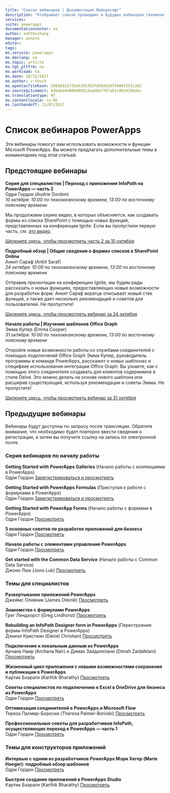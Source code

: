 ```yaml
---
title: "Список вебинаров | Документация Майкрософт"
description: "Отображает список прошедших и будущих вебинаров (включая темы, дату и время)."
services: 
suite: powerapps
documentationcenter: na
author: anhthuchang
manager: anneta
editor: 
tags: 
ms.service: powerapps
ms.devlang: na
ms.topic: article
ms.tgt_pltfrm: na
ms.workload: na
ms.date: 10/13/2017
ms.author: v-thuch
ms.openlocfilehash: 5d910d15f33e63957637d5b4d20f3408f553c3d2
ms.sourcegitcommit: 43be6a4e08849d522aabb6f767a81c092419babc
ms.translationtype: HT
ms.contentlocale: ru-RU
ms.lasthandoff: 11/07/2017
---
```

# <a name="powerapps-webinar-listing"></a>Список вебинаров PowerApps
Эти вебинары помогут вам использовать возможности и функции Microsoft PowerApps. Вы можете предлагать дополнительные темы в комментариях под этой статьей.

## <a name="upcoming-webinars"></a>Предстоящие вебинары
**Серия для специалистов | Переход с приложения InfoPath на PowerApps — часть 2**
<br>Одри Гордон (Audrie Gordon)
<br>*10 октября: 10:00 по тихоокеанскому времени, 13:00 по восточному поясному времени*

Мы продолжаем серию видео, в которых объясняется, как создавать формы из списка SharePoint с помощью новых функций, представленных на конференции Ignite. Если вы пропустили первую часть, см. [это видео](https://www.youtube.com/watch?v=EZ09dRuiWLw).

[Щелкните здесь, чтобы просмотреть часть 2 за 10 октября](https://www.youtube.com/watch?v=Bm2XePxLcSM)

**Подробный обзор | Общие сведения о формах списков в SharePoint Online**
<br>Анкит Сараф (Ankit Saraf)
<br>*24 октября: 10:00 по тихоокеанскому времени, 13:00 по восточному поясному времени*

Отправив презентации на конференцию Ignite, мы будем рады рассказать о новых функциях, предоставляющих новые возможности для разработки форм. Анкит Сараф вкратце описывает новый стек функций, а также дает несколько рекомендаций и советов для пользователей. Не пропустите!

[Щелкните здесь, чтобы просмотреть вебинар за 24 октября](https://www.youtube.com/watch?v=3dCwg6wtViI)

**Начало работы | Изучение шаблонов Office Graph**
<br>Эмма Купер (Emma Cooper)
<br>*31 октября: 10:00 по тихоокеанскому времени, 13:00 по восточному поясному времени*

Откройте новые возможности работы со службами соединителей с помощью подключений Office Graph Эмма Купер, руководитель программы в команде PowerApps, расскажет о новых шаблонах и специфике использования интеграции Office Graph. Вы узнаете, как с помощью этого соединителя создавать для клиентов содержимое в стиле Delve. Это можно делать на основе нового шаблона или расширив существующий, используя рекомендации и советы Эммы. Не пропустите!

[Щелкните здесь, чтобы просмотреть вебинар за 31 октября](https://www.youtube.com/watch?v=SwLNN3tPVNs)

## <a name="past-webinars"></a>Предыдущие вебинары
Вебинары будут доступны по запросу после трансляции. Обратите внимание, что необходимо будет повторно ввести сведения о регистрации, а затем вы получите ссылку на запись по электронной почте.

### <a name="getting-started-webinar-series"></a>Серия вебинаров по началу работы
**Getting Started with PowerApps Galleries**
 (Начало работы с коллекциями в PowerApps)<br>Одри Гордон [Зарегистрироваться и просмотреть](https://info.microsoft.com/US-EAD-WBNR-FY17-02Feb-28-GettingStartedwithPowerAppsGalleries300759_01Registration-ForminBody.html)

**Getting Started with PowerApps Formulas**
 (Приступая к работе с формулами в PowerApps)<br>Одри Гордон [Зарегистрироваться и просмотреть](https://info.microsoft.com/US-EAD-WBNR-FY17-03Mar-14-GettingStartedwithPowerAppsFormulas300770_01Registration-ForminBody.html)

**Getting Started with PowerApp Forms**
 (Начало работы с формами в PowerApps)<br>Одри Гордон [Просмотреть](https://www.youtube.com/watch?v=WnuwLkNbWk4)

**5 основных советов по разработке приложений для бизнеса**
<br>Одри Гордон [Просмотреть](https://www.youtube.com/watch?v=Ql-pK9ixKxw)

**Начало работы с элементами управления PowerApps**
<br>Одри Гордон [Просмотреть](https://www.youtube.com/watch?v=lUo0DXvJENI)

**Get started with the Common Data Service**
 (Начало работы с Common Data Service)<br>Джоно Люк (Jono Luk) [Просмотреть](https://info.microsoft.com/US-PowerBI-WBNR-FY17-04Apr-18-GettingStartedwiththeCommonDataServices312618_01Registration-ForminBody.html)

### <a name="pro-topics"></a>Темы для специалистов
**Развертывание приложений PowerApps**
<br>Джеймс Олейник (James Oleinik) [Просмотреть](https://www.youtube.com/watch?v=LF49hFB14Cs)

**Знакомство с формулами PowerApps**
<br>Грег Линдхорст (Greg Lindhorst) [Просмотреть](https://www.youtube.com/watch?v=PuePMMuj5ps)

**Rebuilding an InfoPath Designer form in PowerApps**
 (Перестроение формы InfoPath Designer в PowerApps)<br>Дэниэл Кристиан (Daniel Christian) [Просмотреть](https://www.youtube.com/watch?v=ohQcxcVZSK4)

**Подключение к локальным данным из PowerApps**
<br>Арчана Наир (Archana Nair) и Димах Зайдалклани (Dimah Zaidalklani) [Просмотреть](https://www.youtube.com/watch?v=YBdO2MAulx8)

**Жизненный цикл приложения с новыми возможностями сохранения и публикации в PowerApps**
<br>Картик Бхарати (Karthik Bharathy) [Просмотреть](https://www.youtube.com/watch?v=Np3DXBQvq2I)

**Советы специалистов по подключению к Excel в OneDrive для бизнеса из PowerApps**
<br>Одри Гордон [Просмотреть](https://www.youtube.com/watch?v=WPhux5_3Sfs)

**Оптимизация соединителей в PowerApps и Microsoft Flow**
<br>Тереза Палмер-Бороски (Theresa Palmer-Boroski) [Просмотреть](https://www.youtube.com/watch?v=6jwt4qXA2IQ)

**Профессиональные советы для разработчиков InfoPath, осуществляющих переход к PowerApps — часть 1**
<br>Одри Гордон [Просмотреть](https://www.youtube.com/watch?v=EZ09dRuiWLw)

### <a name="app-designer-topics"></a>Темы для конструкторов приложений
**Интервью с одним из разработчиков PowerApps Мэри Хегер (Marie Hoeger): подробный обзор шаблонов**
<br>Одри Гордон [Просмотреть](https://www.youtube.com/watch?v=YF3DKZxlUdM)

**Быстрое создание приложений в PowerApps Studio**
<br>Картик Бхарати (Karthik Bharathy) [Просмотреть](https://www.youtube.com/watch?v=us85WpXe4cA)

